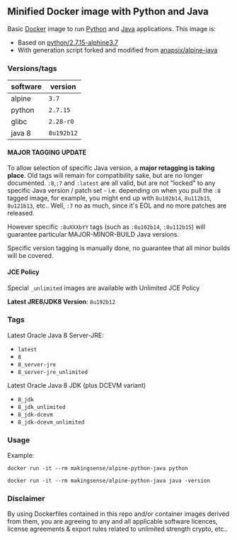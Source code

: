 ## Minified Docker image with Python and Java

Basic [Docker](https://www.docker.com/) image to run [Python](https://www.python.org/) and [Java](https://www.java.com/) applications.
This image is:
- Based on [python/2.7.15-alphine3.7](https://github.com/docker-library/python/blob/ac49e0bb09aafe4100fe5662636c24fce7206008/2.7/alpine3.7/Dockerfile)
- With generation script forked and modified from [anapsix/alpine-java](https://github.com/anapsix/docker-alpine-java)

### Versions/tags

| software     | version      |
|--------------|--------------|
| alpine       | `3.7`        |
| python       | `2.7.15`     |
| glibc        | `2.28-r0`    |
| java 8       | `8u192b12`   |

#### MAJOR TAGGING UPDATE
To allow selection of specific Java version, a **major retagging is taking place**.
Old tags will remain for compatibility sake, but are no longer documented.
`:8`,`:7` and `:latest` are all valid, but are not "locked" to any specific Java version / patch set - i.e. depending on when you pull the `:8` tagged image, for example, you might end up with `8u102b14`, `8u112b15`, `8u121b13`, etc..
Well, `:7` no as much, since it's EOL and no more patches are released.

However specific `:8uXXXbYY` tags (such as `:8u102b14`, `:8u112b15`) will guarantee particular MAJOR-MINOR-BUILD Java versions.

Specific version tagging is manually done, no guarantee that all minor builds will be covered.

#### JCE Policy
Special `_unlimited` images are available with Unlimited JCE Policy

**Latest JRE8/JDK8 Version**: `8u192b12`

### Tags

Latest Oracle Java 8 Server-JRE:
* `latest`
* `8`
* `8_server-jre`
* `8_server-jre_unlimited`

Latest Oracle Java 8 JDK (plus DCEVM variant)
* `8_jdk`
* `8_jdk_unlimited`
* `8_jdk-dcevm`
* `8_jdk-dcevm_unlimited`


### Usage

Example:

    docker run -it --rm makingsense/alpine-python-java python

    docker run -it --rm makingsense/alpine-python-java java -version

### Disclaimer

By using Dockerfiles contained in this repo and/or container images derived from them, you are agreeing to any and all applicable software licences, license agreements & export rules related to unlimited strength crypto, etc..
